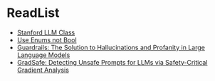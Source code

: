 # ReadList

-  [Stanford LLM Class](https://stanford-cs324.github.io/winter2022/)
- [Use Enums not Bool](https://wiki.c2.com/?UseEnumsNotBooleans)
- [Guardrails: The Solution to Hallucinations and Profanity in Large Language Models](https://medium.com/@shaelanderchauhan/guardrails-the-solution-to-hallucinations-and-profanity-in-large-language-models-23ffb15ab7d4)
- [GradSafe: Detecting Unsafe Prompts for LLMs via Safety-Critical Gradient Analysis
](https://arxiv.org/abs/2402.13494v1?)
